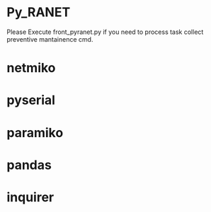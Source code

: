 # Py_RANET
Please Execute front_pyranet.py if you need to process task collect preventive mantainence cmd.
# netmiko
# pyserial
# paramiko
# pandas
# inquirer

